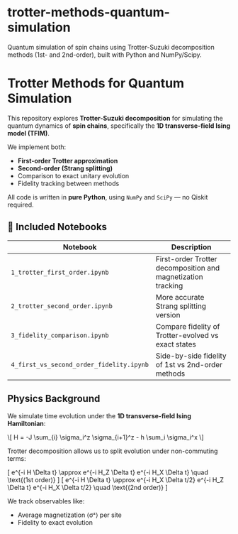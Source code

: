 # trotter-methods-quantum-simulation
Quantum simulation of spin chains using Trotter-Suzuki decomposition methods (1st- and 2nd-order), built with Python and NumPy/Scipy.

# Trotter Methods for Quantum Simulation

This repository explores **Trotter-Suzuki decomposition** for simulating the quantum dynamics of **spin chains**, specifically the **1D transverse-field Ising model (TFIM)**.

We implement both:
-  **First-order Trotter approximation**
- **Second-order (Strang splitting)**
- Comparison to exact unitary evolution
- Fidelity tracking between methods

All code is written in **pure Python**, using `NumPy` and `SciPy` — no Qiskit required.


## 📓 Included Notebooks

| Notebook | Description |
|----------|-------------|
| `1_trotter_first_order.ipynb` | First-order Trotter decomposition and magnetization tracking |
| `2_trotter_second_order.ipynb` | More accurate Strang splitting version |
| `3_fidelity_comparison.ipynb` | Compare fidelity of Trotter-evolved vs exact states |
| `4_first_vs_second_order_fidelity.ipynb` | Side-by-side fidelity of 1st vs 2nd-order methods |


## Physics Background

We simulate time evolution under the **1D transverse-field Ising Hamiltonian**:

\\[
H = -J \sum_{i} \sigma_i^z \sigma_{i+1}^z - h \sum_i \sigma_i^x
\\]

Trotter decomposition allows us to split evolution under non-commuting terms:

\[
e^{-i H \Delta t} \approx e^{-i H_Z \Delta t} e^{-i H_X \Delta t} \quad \text{(1st order)}
\]
\[
e^{-i H \Delta t} \approx e^{-i H_X \Delta t/2} e^{-i H_Z \Delta t} e^{-i H_X \Delta t/2} \quad \text{(2nd order)}
\]

We track observables like:
- Average magnetization ⟨σᶻ⟩ per site
- Fidelity to exact evolution


